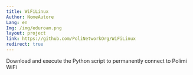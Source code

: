 ```yaml
---
title: WiFiLinux
Author: NomeAutore
Lang: en
Img: /img/eduroam.png
layout: project
link: https://github.com/PoliNetworkOrg/WiFiLinux
redirect: true
---
```

Download and execute the Python script to permanently connect to Polimi WiFi
